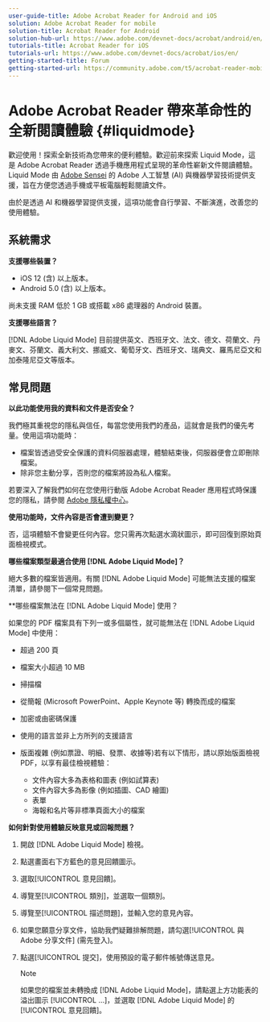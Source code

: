 ```yaml
---
user-guide-title: Adobe Acrobat Reader for Android and iOS
solution: Adobe Acrobat Reader for mobile
solution-title: Acrobat Reader for Android
solution-hub-url: https://www.adobe.com/devnet-docs/acrobat/android/en/
tutorials-title: Acrobat Reader for iOS
tutorials-url: https://www.adobe.com/devnet-docs/acrobat/ios/en/
getting-started-title: Forum
getting-started-url: https://community.adobe.com/t5/acrobat-reader-mobile/bd-p/acrobat-reader-mobile?page=1&sort=latest_replies&filter=all
---
```


# Adobe Acrobat Reader 帶來革命性的全新閱讀體驗 {#liquidmode}

歡迎使用！探索全新技術為您帶來的便利體驗。歡迎前來探索 Liquid Mode，這是 Adobe Acrobat Reader 透過手機應用程式呈現的革命性嶄新文件閱讀體驗。Liquid Mode 由 [Adobe Sensei](https://www.adobe.com/tw/sensei.html) 的 Adobe 人工智慧 (AI) 與機器學習技術提供支援，旨在方便您透過手機或平板電腦輕鬆閱讀文件。

由於是透過 AI 和機器學習提供支援，這項功能會自行學習、不斷演進，改善您的使用體驗。

## 系統需求

**支援哪些裝置？**

* iOS 12 (含) 以上版本。
* Android 5.0 (含) 以上版本。 

尚未支援 RAM 低於 1 GB 或搭載 x86 處理器的 Android 裝置。

**支援哪些語言？**

[!DNL Adobe Liquid Mode] 目前提供英文、西班牙文、法文、德文、荷蘭文、丹麥文、芬蘭文、義大利文、挪威文、葡萄牙文、西班牙文、瑞典文、羅馬尼亞文和加泰隆尼亞文等版本。

## 常見問題

**以此功能使用我的資料和文件是否安全？**

我們極其重視您的隱私與信任，每當您使用我們的產品，這就會是我們的優先考量。使用這項功能時：

* 檔案皆透過受安全保護的資料伺服器處理，體驗結束後，伺服器便會立即刪除檔案。
* 除非您主動分享，否則您的檔案將設為私人檔案。

若要深入了解我們如何在您使用行動版 Adobe Acrobat Reader 應用程式時保護您的隱私，請參閱 [Adobe 隱私權中心](https://www.adobe.com/tw/privacy.html)。

**使用功能時，文件內容是否會遭到變更？**

否，這項體驗不會變更任何內容。您只需再次點選水滴狀圖示，即可回復到原始頁面檢視模式。

**哪些檔案類型最適合使用 [!DNL Adobe Liquid Mode]？**

絕大多數的檔案皆適用。有關 [!DNL Adobe Liquid Mode] 可能無法支援的檔案清單，請參閱下一個常見問題。 

**哪些檔案無法在 [!DNL Adobe Liquid Mode] 使用？

如果您的 PDF 檔案具有下列一或多個屬性，就可能無法在 [!DNL Adobe Liquid Mode] 中使用：

* 超過 200 頁
* 檔案大小超過 10 MB
* 掃描檔
* 從簡報 (Microsoft PowerPoint、Apple Keynote 等) 轉換而成的檔案
* 加密或由密碼保護
* 使用的語言並非上方所列的支援語言
* 版面複雜 (例如票證、明細、發票、收據等)若有以下情形，請以原始版面檢視 PDF，以享有最佳檢視體驗：

    * 文件內容大多為表格和圖表 (例如試算表)
    * 文件內容大多為影像 (例如插圖、CAD 繪圖)
    * 表單
    * 海報和名片等非標準頁面大小的檔案

**如何針對使用體驗反映意見或回報問題？**

1. 開啟 [!DNL Adobe Liquid Mode] 檢視。
1. 點選畫面右下方藍色的意見回饋圖示。
1. 選取[!UICONTROL 意見回饋]。
1. 導覽至[!UICONTROL 類別]，並選取一個類別。
1. 導覽至[!UICONTROL 描述問題]，並輸入您的意見內容。
1. 如果您願意分享文件，協助我們疑難排解問題，請勾選[!UICONTROL 與 Adobe 分享文件] (需先登入)。
1. 點選[!UICONTROL 提交]，使用預設的電子郵件帳號傳送意見。

   >[!NOTE]
   >
   >如果您的檔案並未轉換成 [!DNL Adobe Liquid Mode]，請點選上方功能表的溢出圖示 [!UICONTROL ...]，並選取 [!DNL Adobe Liquid Mode] 的[!UICONTROL 意見回饋]。
